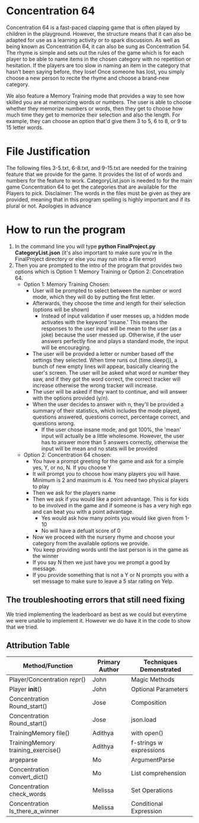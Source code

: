 # Concentration 64
Concentration 64 is a fast-paced clapping game that is often played by children 
in the playground. However, the structure means that it can also be adapted for 
use as a learning activity or to spark discussion. As well as being known as 
Concentration 64, it can also be sung as Concentration 54. The rhyme is simple 
and sets out the rules of the game which is for each player to be able to name 
items in the chosen category with no repetition or hesitation. If the players 
are too slow in naming an item in the category that hasn’t been saying before, 
they lose! Once someone has lost, you simply choose a new person to recite the 
rhyme and choose a brand-new category. 

We also feature a Memory Training mode that provides a way to see how skilled
you are at memorizing words or numbers. The user is able to choose whether 
they memorize numbers or words, then they get to choose how much time
they get to memorize their selection and also the length. For example,
they can choose an option that'd give them 3 to 5, 6 to 8, or 9 to 15 letter words.


# File Justification
The following files 3-5.txt, 6-8.txt, and 9-15.txt are needed for the training 
feature that we provide for the game. It provides the list of of words and 
numbers for the feature to work.
CategoryList.json is  needed to for the main game Concentration 64 to get the 
categories that are available for the Players to pick.
Disclaimer: The words in the files must be given as they are provided, meaning 
that in this program spelling is highly important and if its plural or not. 
Apologies in advance

# How to run the program
1. In the command line you will type **python FinalProject.py CategoryList.json** (it's also important to make sure you're
in the FinalProject directory or else you may run into a file error)
2. Then you are prompted to the intro of the program that provides two options 
which is Option 1: Memory Training or Option 2: Concetration 64.
    - Option 1: Memory Training Chosen:
        - User will be prompted to select between the number or word mode, which they will do by putting the first letter.
        - Afterwards, they choose the time and length for their selection (options will be shown)
            - Instead of input validation if user messes up, a hidden mode activates with the keyword 'insane.' 
            This means the responses to the user input will be mean to the user (as a joke) because the user messed up.
            Otherwise, if the user answers perfectly fine and plays a standard mode, the input will be encouraging.
        - The user will be provided a letter or number based off the settings they selected. When time runs out (time.sleep()), 
        a bunch of new empty lines will appear, basically clearing the user's screen. The user will be asked what word or number
        they saw, and if they got the word correct, the correct tracker will increase otherwise the wrong tracker will increase.
        - The user will be asked if they want to continue, and will answer with the options provided (y/n).
        - When the user decides to answer with n, they'll be provided a summary of their statistics, which includes the mode played, questions answered, questions correct, percentage correct, and questions wrong.
            - If the user chose insane mode, and got 100%, the 'mean' input will actually be a little wholesome. However,
            the user has to answer more than 5 answers correctly, otherwise the input will be mean and no stats will be provided
    - Option 2: Concentration 64 chosen:
        - You have a prompt greeting for the game and ask for a simple yes, Y, or 
          no, N. If you choose Y
        - It will prompt you to choose how many players you will have. Minimum is 2
         and maximum is 4. You need two physical players to play
        - Then we ask for the players name
        - Then we ask if you would like a point advantage. This is for kids to be 
          involved in the game and if someone is has a very high ego and can beat 
          you with a point advantage.
          - Yes would ask how many points you would like given from 1-10
          - No will have a defualt score of 0
        - Now we proceed with the nursery rhyme and choose your category from
          the available options we provide.
        - You keep providing words until the last person is in the game as the 
          winner
        - If you say N then we just have you we prompt a good by message.
        - If you provide something that is not a Y or N prompts you with a set
         message to make sure to leave a 5 star rating on Yelp.

## The troubleshooting errors that still need fixing
We tried implementing the leaderboard as best as we could but everytime we were 
unable to implement it. However we do have it in the code to show that we tried.

## Attribution Table

|          Method/Function          |Primary Author|Techniques Demonstrated|
| --------------------------------- | ------------ | --------------------- |
|Player/Concentration _repr_()      |     John     |     Magic Methods     |
|Player __init__()                  |     John     |   Optional Parameters |
|Concentration Round_start()        |     Jose     |      Composition      |
|Concentration Round_start()        |     Jose     |       json.load       |
|TrainingMemory file()              |   Adithya    |      with open()      |
|TrainingMemory training_exercise() |   Adithya    |f-strings w expressions|
|argeparse                          |      Mo      |     ArgumentParse     |
|Concentration convert_dict()       |      Mo      |  List comprehension   |
|Concentration check_words          |    Melissa   |    Set Operations     |
|Concentration Is_there_a_winner    |    Melissa   | Conditional Expression|

